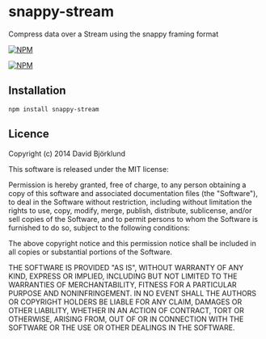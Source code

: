 # snappy-stream

Compress data over a Stream using the snappy framing format

[![NPM](https://nodei.co/npm/snappy-stream.png?downloads&stars)](https://nodei.co/npm/snappy-stream/)

[![NPM](https://nodei.co/npm-dl/snappy-stream.png)](https://nodei.co/npm/snappy-stream/)

## Installation

```
npm install snappy-stream
```

## Licence

Copyright (c) 2014 David Björklund

This software is released under the MIT license:

Permission is hereby granted, free of charge, to any person obtaining a copy
of this software and associated documentation files (the "Software"), to deal
in the Software without restriction, including without limitation the rights
to use, copy, modify, merge, publish, distribute, sublicense, and/or sell
copies of the Software, and to permit persons to whom the Software is
furnished to do so, subject to the following conditions:

The above copyright notice and this permission notice shall be included in
all copies or substantial portions of the Software.

THE SOFTWARE IS PROVIDED "AS IS", WITHOUT WARRANTY OF ANY KIND, EXPRESS OR
IMPLIED, INCLUDING BUT NOT LIMITED TO THE WARRANTIES OF MERCHANTABILITY,
FITNESS FOR A PARTICULAR PURPOSE AND NONINFRINGEMENT. IN NO EVENT SHALL THE
AUTHORS OR COPYRIGHT HOLDERS BE LIABLE FOR ANY CLAIM, DAMAGES OR OTHER
LIABILITY, WHETHER IN AN ACTION OF CONTRACT, TORT OR OTHERWISE, ARISING FROM,
OUT OF OR IN CONNECTION WITH THE SOFTWARE OR THE USE OR OTHER DEALINGS IN
THE SOFTWARE.
